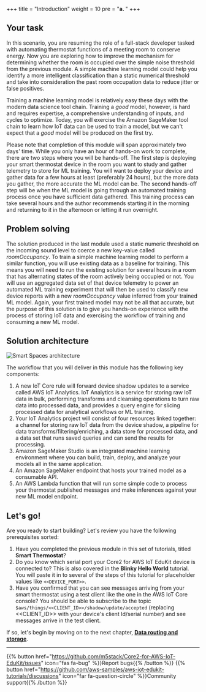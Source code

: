 +++
title = "Introduction"
weight = 10
pre = "<b>a. </b>"
+++

## Your task

In this scenario, you are resuming the role of a full-stack developer tasked with automating thermostat functions of a meeting room to conserve energy. Now you are exploring how to improve the mechanism for determining whether the room is occupied over the simple noise threshold from the previous module. A simple machine learning model could help you identify a more intelligent classification than a static numerical threshold and take into consideration the past room occupation data to reduce jitter or false positives.

Training a machine learning model is relatively easy these days with the modern data science tool chain. Training a *good* model, however, is hard and requires expertise, a comprehensive understanding of inputs, and cycles to optimize. Today, you will exercise the Amazon SageMaker tool chain to learn how IoT data can be used to train a model, but we can't expect that a *good* model will be produced on the first try.

Please note that completion of this module will span approximately two days' time. While you only have an hour of hands-on work to complete, there are two steps where you will be hands-off. The first step is deploying your smart thermostat device in the room you want to study and gather telemetry to store for ML training. You will want to deploy your device and gather data for a few hours at least (preferably 24 hours), but the more data you gather, the more accurate the ML model can be. The second hands-off step will be when the ML model is going through an automated training process once you have sufficient data gathered. This training process can take several hours and the author recommends starting it in the morning and returning to it in the afternoon or letting it run overnight.

## Problem solving

The solution produced in the last module used a static numeric threshold on the incoming sound level to coerce a new key-value called *roomOccupancy*. To train a simple machine learning model to perform a similar function, you will use existing data as a baseline for training. This means you will need to run the existing solution for several hours in a room that has alternating states of the room actively being occupied or not. You will use an aggregated data set of that device telemetry to power an automated ML training experiment that will then be used to classify new device reports with a new *roomOccupancy* value inferred from your trained ML model. Again, your first trained model may not be all that accurate, but the purpose of this solution is to give you hands-on experience with the process of storing IoT data and exercising the workflow of training and consuming a new ML model.

## Solution architecture
![Smart Spaces architecture](introduction/smartspace-overview.png)

The workflow that you will deliver in this module has the following key components:

1. A new IoT Core rule will forward device shadow updates to a service called AWS IoT Analytics. IoT Analytics is a service for storing raw IoT data in bulk, performing transforms and cleansing operations to turn raw data into processed data, and provides a query engine for slicing processed data for analytical workflows or ML training.
2. Your IoT Analytics project will consist of four resources linked together: a channel for storing raw IoT data from the device shadow, a pipeline for data transforms/filtering/enriching, a data store for processed data, and a data set that runs saved queries and can send the results for processing.
3. Amazon SageMaker Studio is an integrated machine learning environment where you can build, train, deploy, and analyze your models all in the same application.
4. An Amazon SageMaker endpoint that hosts your trained model as a consumable API. 
5. An AWS Lambda function that will run some simple code to process your thermostat published messages and make inferences against your new ML model endpoint.

## Let's go!
Are you ready to start building? Let's review you have the following prerequisites sorted:
1. Have you completed the previous module in this set of tutorials, titled **Smart Thermostat**? 
2. Do you know which serial port your Core2 for AWS IoT EduKit device is connected to? This is also covered in the **Blinky Hello World** tutorial. You will paste it in to several of the steps of this tutorial for placeholder values like `<<DEVICE_PORT>>`.
3. Have you confirmed that you can see messages arriving from your smart thermostat using a test client like the one in the AWS IoT Core console? You should be able to subscribe to the topic `$aws/things/<<CLIENT_ID>>/shadow/update/accepted` (replacing <<CLIENT_ID>> with your device's client Id/serial number) and see messages arrive in the test client.

If so, let's begin by moving on to the next chapter, [**Data routing and storage**](/en/smart-spaces/data-routing-and-storage.html).

---
{{% button href="https://github.com/m5stack/Core2-for-AWS-IoT-EduKit/issues" icon="fas fa-bug" %}}Report bugs{{% /button %}} {{% button href="https://github.com/aws-samples/aws-iot-edukit-tutorials/discussions" icon="far fa-question-circle" %}}Community support{{% /button %}}